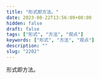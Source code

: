 ```yaml
---
title: "形式即方法。"
date: 2023-08-22T13:56:09+08:00
hidden: false
draft: false
tags: ["形式", "方法", "观点"]
keywords: ["形式", "方法", "观点"]
description: ""
slug: "2202"
---
```


形式即方法。
